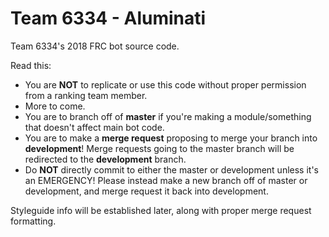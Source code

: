 # Team 6334 - Aluminati

Team 6334's 2018 FRC bot source code.

Read this:
- You are __**NOT**__ to replicate or use this code without proper permission from a ranking team member.
- More to come.
- You are to branch off of **master** if you're making a module/something that doesn't affect main bot code.
- You are to make a **merge request** proposing to merge your branch into **development**! Merge requests going to the master branch will be redirected to the **development** branch.
- Do **NOT** directly commit to either the master or development unless it's an EMERGENCY! Please instead make a new branch off of master or development, and merge request it back into development.

Styleguide info will be established later, along with proper merge request formatting.